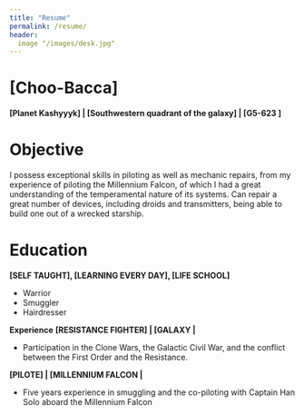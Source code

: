```yaml
---
title: "Resume"
permalink: /resume/
header:
  image "/images/desk.jpg"
---
```



# [Choo-Bacca]
**[Planet Kashyyyk] | [Southwestern quadrant of the galaxy] | [G5-623 ]**

# Objective

I possess exceptional skills in piloting as well as mechanic repairs, from my experience of piloting the Millennium Falcon, of which I had a great understanding of the temperamental nature of its systems.  Can repair a great number of devices, including droids and transmitters, being able to build one out of a wrecked starship.

# Education

**[SELF TAUGHT], [LEARNING EVERY DAY], [LIFE SCHOOL]**
-	Warrior
-	 Smuggler
-	Hairdresser

**Experience**
**[RESISTANCE FIGHTER] | [GALAXY |**
-	Participation in the Clone Wars, the Galactic Civil War, and the conflict between the First Order and the Resistance.

**[PILOTE] | [MILLENNIUM FALCON |**
-	Five years experience in smuggling and the co-piloting with Captain Han Solo aboard the Millennium Falcon
